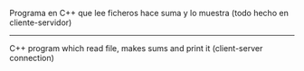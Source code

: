 Programa en C++ que lee ficheros hace suma y lo muestra (todo hecho en cliente-servidor) 

____________________________________________________________________________________________


C++ program which read file, makes sums and print it (client-server connection)
